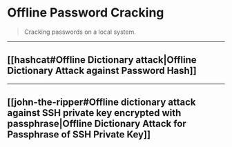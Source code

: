 # Offline Password Cracking

> Cracking passwords on a local system.

---

## [[hashcat#Offline Dictionary attack|Offline Dictionary Attack against Password Hash]]

---

## [[john-the-ripper#Offline dictionary attack against SSH private key encrypted with passphrase|Offline Dictionary Attack for Passphrase of SSH Private Key]]